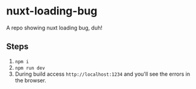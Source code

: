# nuxt-loading-bug

A repo showing nuxt loading bug, duh!

## Steps

1. `npm i`
2. `npm run dev`
3. During build access `http://localhost:1234` and you'll see the errors in the browser.
